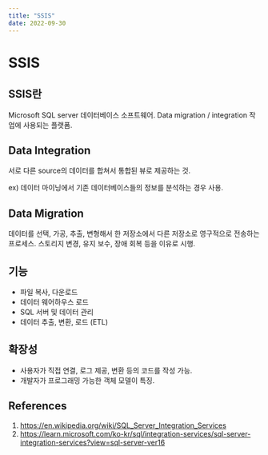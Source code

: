 ```yaml
---
title: "SSIS"
date: 2022-09-30
---
```


# SSIS

## SSIS란

Microsoft SQL server 데이터베이스 소프트웨어. Data migration / integration 작업에 사용되는 플랫폼.

## Data Integration

서로 다른 source의 데이터를 합쳐서 통합된 뷰로 제공하는 것.

ex) 데이터 마이닝에서 기존 데이터베이스들의 정보를 분석하는 경우 사용.

## Data Migration

데이터를 선택, 가공, 추출, 변형해서 한 저장소에서 다른 저장소로 영구적으로 전송하는 프로세스. 스토리지 변경, 유지 보수, 장애 회복 등을 이유로 시행.

## 기능

- 파일 복사, 다운로드
- 데이터 웨어하우스 로드
- SQL 서버 및 데이터 관리
- 데이터 추출, 변환, 로드 (ETL)

## 확장성

- 사용자가 직접 연결, 로그 제공, 변환 등의 코드를 작성 가능.
- 개발자가 프로그래밍 가능한 객체 모델이 특징.

## References

1. https://en.wikipedia.org/wiki/SQL_Server_Integration_Services
2. https://learn.microsoft.com/ko-kr/sql/integration-services/sql-server-integration-services?view=sql-server-ver16
